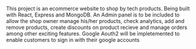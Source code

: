 This project is an ecommerce website to shop by tech products.
Being built with React, Express and MongoDB. 
An Admin panel is to be included to allow the shop owner manage his/her products, check analytics, add and remove products, create discounts on product recieve and manage orders among other exciting features. 
Google Aouth2 will be impletemented to enable customers to sign in with their google accounts
